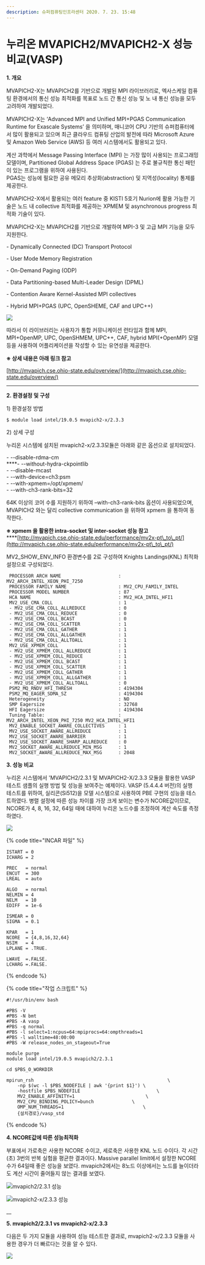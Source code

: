 ```yaml
---
description: 슈퍼컴퓨팅인프라센터 2020. 7. 23. 15:48
---
```


# 누리온 MVAPICH2/MVAPICH2-X 성능 비교(VASP)

**1. 개요**

MVAPICH2-X는 MVAPICH2를 기반으로 개발된 MPI 라이브러리로, 엑사스케일 컴퓨팅 환경에서의 통신 성능 최적화를 목표로 노드 간 통신 성능 및 노 내 통신 성능을 모두 고려하여 개발되었다.

MVAPICH2-X는 ‘Advanced MPI and Unified MPI+PGAS Communication Runtime for Exascale Systems’ 을 의미하며, 매니코어 CPU 기반의 슈퍼컴퓨터에서 많이 활용되고 있으며 최근 클라우드 컴퓨팅 산업의 발전에 따라 Microsoft Azure 및 Amazon Web Service (AWS) 등 여러 시스템에서도 활용되고 있다.

계산 과학에서 Message Passing Interface (MPI) 는 가장 많이 사용되는 프로그래밍 모델이며, Partitioned Global Address Space (PGAS) 는 주로 불규칙한 통신 패턴이 있는 프로그램을 위하여 사용된다.\
PGAS는 성능에 필요한 공유 메모리 추상화(abstraction) 및 지역성(locality) 통제를 제공한다.

MVAPICH2-X에서 활용되는 여러 feature 중 KISTI 5호기 Nurion에 활용 가능한 기술은 노드 내 collective 최적화를 제공하는 XPMEM 및 asynchronous progress 최적화 기술이 있다.

MVAPICH2-X는 MVAPICH2를 기반으로 개발하여 MPI-3 및 고급 MPI 기능을 모두 지원한다.

\- Dynamically Connected (DC) Transport Protocol

\- User Mode Memory Registration

\- On-Demand Paging (ODP)

\- Data Partitioning-based Multi-Leader Design (DPML)

\- Contention Aware Kernel-Assisted MPI collectives

\- Hybrid MPI+PGAS (UPC, OpenSHEME, CAF and UPC++)

![](../../.gitbook/assets/99CC08455F17854816.png)

따라서 이 라이브러리는 사용자가 통합 커뮤니케이션 런타임과 함께 MPI, MPI+OpenMP, UPC, OpenSHMEM, UPC++, CAF, hybrid MPI(+OpenMP) 모델 등을 사용하여 어플리케이션을 작성할 수 있는 유연성을 제공한다.

**※ 상세 내용은 아래 링크 참고**

[http://mvapich.cse.ohio-state.edu/overview/](http://mvapich.cse.ohio-state.edu/overview/)

****

**2. 환경설정 및 구성**

1\) 환경설정 방법

```
$ module load intel/19.0.5 mvapich2-x/2.3.3
```



2\) 상세 구성

누리온 시스템에 설치된 mvapich2-x/2.3.3모듈은 아래와 같은 옵션으로 설치되었다.

\- --disable-rdma-cm\
****- --without-hydra-ckpointlib\
\- --disable-mcast\
\- --with-device=ch3:psm\
\- --with-xpmem=/opt/xpmem/\
\- --with-ch3-rank-bits=32

64K 이상의 코어 수를 지원하기 위하여 –with-ch3-rank-bits 옵션이 사용되었으며, MVAPICH2 와는 달리 collective communication 을 위하여 xpmem 을 통하여 동작한다.

**※ xpmem 을 활용한 intra-socket 및 inter-socket 성능 참고**\
****[http://mvapich.cse.ohio-state.edu/performance/mv2x-pt\_to\_pt/](http://mvapich.cse.ohio-state.edu/performance/mv2x-pt\_to\_pt/)

MV2\_SHOW\_ENV\_INFO 환경변수를 2로 구성하여 Knights Landings(KNL) 최적화 설정으로 구성되었다.

```
 PROCESSOR ARCH NAME                     : MV2_ARCH_INTEL_XEON_PHI_7250
 PROCESSOR FAMILY NAME                   : MV2_CPU_FAMILY_INTEL
 PROCESSOR MODEL NUMBER                  : 87
 HCA NAME                                : MV2_HCA_INTEL_HFI1
 MV2_USE_CMA_COLL                        : 1
 - MV2_USE_CMA_COLL_ALLREDUCE            : 0
 - MV2_USE_CMA_COLL_REDUCE               : 0
 - MV2_USE_CMA_COLL_BCAST                : 0
 - MV2_USE_CMA_COLL_SCATTER              : 1
 - MV2_USE_CMA_COLL_GATHER               : 1
 - MV2_USE_CMA_COLL_ALLGATHER            : 1
 - MV2_USE_CMA_COLL_ALLTOALL             : 1
 MV2_USE_XPMEM_COLL                      : 1
 - MV2_USE_XPMEM_COLL_ALLREDUCE          : 1
 - MV2_USE_XPMEM_COLL_REDUCE             : 1
 - MV2_USE_XPMEM_COLL_BCAST              : 1
 - MV2_USE_XPMEM_COLL_SCATTER            : 1
 - MV2_USE_XPMEM_COLL_GATHER             : 1
 - MV2_USE_XPMEM_COLL_ALLGATHER          : 1
 - MV2_USE_XPMEM_COLL_ALLTOALL           : 0
 PSM2_MQ_RNDV_HFI_THRESH                 : 4194304
 PSM2_MQ_EAGER_SDMA_SZ                   : 4194304
 Heterogeneity                           : NO
 SMP Eagersize                           : 32768
 HFI Eagersize                           : 4194304
 Tuning Table:                           : MV2_ARCH_INTEL_XEON_PHI_7250 MV2_HCA_INTEL_HFI1
 MV2_ENABLE_SOCKET_AWARE_COLLECTIVES     : 1
 MV2_USE_SOCKET_AWARE_ALLREDUCE          : 1
 MV2_USE_SOCKET_AWARE_BARRIER            : 1
 MV2_USE_SOCKET_AWARE_SHARP_ALLREDUCE    : 0
 MV2_SOCKET_AWARE_ALLREDUCE_MIN_MSG      : 1
 MV2_SOCKET_AWARE_ALLREDUCE_MAX_MSG      : 2048
```

**3. 성능 비교**

누리온 시스템에서 'MVAPICH2/2.3.1 및 MVAPICH2-X/2.3.3 모듈을 활용한 VASP 테스트 샘플의 실행 방법 및 성능을 보여주는 예제이다. VASP (5.4.4.4 버전)의 실행 테스트를 위하여, 실리콘(Si512)을 모델 시스템으로 사용하여 PBE 구현의 성능을 테스트하였다. 병렬 설정에 따른 성능 차이를 가장 크게 보이는 변수가 NCORE값이므로, NCORE가 4, 8, 16, 32, 64일 때에 대하여 누리온 노드수를 조정하여 계산 속도를 측정하였다.

![](../../.gitbook/assets/9988B8465F0D0DC224.jpg)



{% code title="INCAR 파일" %}
```
ISTART = 0
ICHARG = 2

PREC   = normal
ENCUT  = 300
LREAL  = auto

ALGO   = normal
NELMIN = 4
NELM   = 10
EDIFF  = 1e-6

ISMEAR = 0
SIGMA  = 0.1

KPAR   = 1
NCORE  = {4,8,16,32,64}
NSIM   = 4
LPLANE = .TRUE.

LWAVE  =.FALSE.
LCHARG =.FALSE.
```
{% endcode %}

{% code title="작업 스크립트" %}
```
#!/usr/bin/env bash

#PBS -V
#PBS -N bmt
#PBS -A vasp
#PBS -q normal
#PBS -l select=1:ncpus=64:mpiprocs=64:ompthreads=1
#PBS -l walltime=48:00:00
#PBS -W release_nodes_on_stageout=True 

module purge
module load intel/19.0.5 mvapich2/2.3.1

cd $PBS_O_WORKDIR

mpirun_rsh                                                 \
    -np $(wc -l $PBS_NODEFILE | awk '{print $1}') \
    -hostfile $PBS_NODEFILE                            \
    MV2_ENABLE_AFFINITY=1                          \
    MV2_CPU_BINDING_POLICY=bunch              \
    OMP_NUM_THREADS=1                             \
    {설치경로}/vasp_std
```
{% endcode %}



**4. NCORE값에 따른 성능최적화**

부표에서 가로축은 사용한 NCORE 수이고, 세로축은 사용한 KNL 노드 수이다. 각 시간(초) 3번의 반복 실험을 평균한 결과이다. Massive parallel limit에서 설정한 NCORE 수가 64일때 좋은 성능을 보였다. mvapich2에서는 8노드 이상에서는 노드를 늘이더라도 계산 시간이 줄어들지 않는 결과를 보였다.

![mvapich2/2.3.1 성능](../../.gitbook/assets/ncore\_mvapich2\_2.3.1\_perf.png)

![mvapich2-x/2.3.3 성능](../../.gitbook/assets/ncore\_mvapich2-x\_2.3.3\_perf.png)

__

**5. mvapich2/2.3.1 vs mvapich2-x/2.3.3**

다음은 두 가지 모듈을 사용하여 성능 테스트한 결과로, mvapich2-x/2.3.3 모듈을 사용한 경우가 더 빠르다는 것을 알 수 있다.

![](../../.gitbook/assets/999310465F0D0DC223.png)
